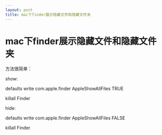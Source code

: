 ```yaml
---
layout: post
title: mac下finder展示隐藏文件和隐藏文件夹
---
```

    
# mac下finder展示隐藏文件和隐藏文件夹

方法很简单：

show:

defaults write com.apple.finder AppleShowAllFiles TRUE

killall Finder

hide:

defaults write com.apple.finder AppleShowAllFiles FALSE

killall Finder